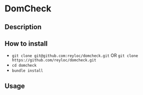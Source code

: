 # DomCheck

## Description

## How to install
- `git clone git@github.com:reyloc/domcheck.git` OR `git clone https://github.com/reyloc/domcheck.git`
- `cd domcheck`
- `bundle install`

## Usage
